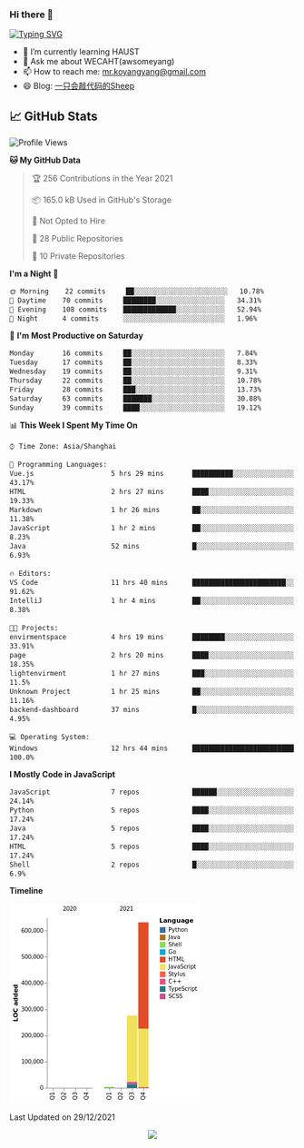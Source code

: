 ### Hi there 👋

[![Typing SVG](https://readme-typing-svg.herokuapp.com?color=%23F78A63&lines=Here+are+some+ideas+to+get+you+started%3A)](https://git.io/typing-svg)

- 🌱 I’m currently learning HAUST
- 💬 Ask me about WECAHT(awsomeyang)
- 📫 How to reach me: mr.koyangyang@gmail.com
- 😄 Blog: [一只会敲代码的Sheep](https://codeyang.pages.dev/)


## &#x1f4c8; GitHub Stats
<!--START_SECTION:waka-->
![Profile Views](http://img.shields.io/badge/Profile%20Views-1-blue)

**🐱 My GitHub Data** 

> 🏆 256 Contributions in the Year 2021
 > 
> 📦 165.0 kB Used in GitHub's Storage 
 > 
> 🚫 Not Opted to Hire
 > 
> 📜 28 Public Repositories 
 > 
> 🔑 10 Private Repositories  
 > 
**I'm a Night 🦉** 

```text
🌞 Morning    22 commits     ██░░░░░░░░░░░░░░░░░░░░░░░   10.78% 
🌆 Daytime    70 commits     ████████░░░░░░░░░░░░░░░░░   34.31% 
🌃 Evening    108 commits    █████████████░░░░░░░░░░░░   52.94% 
🌙 Night      4 commits      ░░░░░░░░░░░░░░░░░░░░░░░░░   1.96%

```
📅 **I'm Most Productive on Saturday** 

```text
Monday       16 commits     ██░░░░░░░░░░░░░░░░░░░░░░░   7.84% 
Tuesday      17 commits     ██░░░░░░░░░░░░░░░░░░░░░░░   8.33% 
Wednesday    19 commits     ██░░░░░░░░░░░░░░░░░░░░░░░   9.31% 
Thursday     22 commits     ██░░░░░░░░░░░░░░░░░░░░░░░   10.78% 
Friday       28 commits     ███░░░░░░░░░░░░░░░░░░░░░░   13.73% 
Saturday     63 commits     ███████░░░░░░░░░░░░░░░░░░   30.88% 
Sunday       39 commits     ████░░░░░░░░░░░░░░░░░░░░░   19.12%

```


📊 **This Week I Spent My Time On** 

```text
⌚︎ Time Zone: Asia/Shanghai

💬 Programming Languages: 
Vue.js                   5 hrs 29 mins       ██████████░░░░░░░░░░░░░░░   43.17% 
HTML                     2 hrs 27 mins       ████░░░░░░░░░░░░░░░░░░░░░   19.33% 
Markdown                 1 hr 26 mins        ██░░░░░░░░░░░░░░░░░░░░░░░   11.38% 
JavaScript               1 hr 2 mins         ██░░░░░░░░░░░░░░░░░░░░░░░   8.23% 
Java                     52 mins             █░░░░░░░░░░░░░░░░░░░░░░░░   6.93%

🔥 Editors: 
VS Code                  11 hrs 40 mins      ███████████████████████░░   91.62% 
IntelliJ                 1 hr 4 mins         ██░░░░░░░░░░░░░░░░░░░░░░░   8.38%

🐱‍💻 Projects: 
envirmentspace           4 hrs 19 mins       ████████░░░░░░░░░░░░░░░░░   33.91% 
page                     2 hrs 20 mins       ████░░░░░░░░░░░░░░░░░░░░░   18.35% 
lightenvirment           1 hr 27 mins        ███░░░░░░░░░░░░░░░░░░░░░░   11.5% 
Unknown Project          1 hr 25 mins        ██░░░░░░░░░░░░░░░░░░░░░░░   11.16% 
backend-dashboard        37 mins             █░░░░░░░░░░░░░░░░░░░░░░░░   4.95%

💻 Operating System: 
Windows                  12 hrs 44 mins      █████████████████████████   100.0%

```

**I Mostly Code in JavaScript** 

```text
JavaScript               7 repos             ██████░░░░░░░░░░░░░░░░░░░   24.14% 
Python                   5 repos             ████░░░░░░░░░░░░░░░░░░░░░   17.24% 
Java                     5 repos             ████░░░░░░░░░░░░░░░░░░░░░   17.24% 
HTML                     5 repos             ████░░░░░░░░░░░░░░░░░░░░░   17.24% 
Shell                    2 repos             █░░░░░░░░░░░░░░░░░░░░░░░░   6.9%

```


**Timeline**

![Chart not found](https://raw.githubusercontent.com/koyangyang/koyangyang/main/charts/bar_graph.png) 


 Last Updated on 29/12/2021
<!--END_SECTION:waka-->

<!-- <div align="center"><img src="https://github-readme-streak-stats.koyang.workers.dev/?user=koyangyang" ></div> -->

<div align="center"><img src="https://activity-graph.koyang.workers.dev/graph?username=koyangyang&theme=github-light" ></div>

<!-- <div align="center"><img src="https://cdn.jsdelivr.net/gh/koyangyang/hugo_comment/assets/github-contribution-grid-snake.svg" ></div> -->

<!-- ![](https://github-readme-stats.vercel.app/api?username=koyangyang&show_icons=true&theme=flag-india)![](https://github-readme-stats.vercel.app/api/top-langs/?username=koyangyang&layout=compact) -->
<!-- <div align="center"><img src="https://github-readme-stats.vercel.app/api?username=koyangyang&show_icons=true&theme=flag-india" ></div> -->
<!-- <img src="https://github-readme-stats.vercel.app/api/top-langs/?username=koyangyang&layout=compact" > -->



<!-- <div align="center"><img src="https://github-readme-stats.vercel.app/api/wakatime?username=koyangyang" ></div> -->


<!--
[![Top Langs](https://github-readme-stats.vercel.app/api/top-langs/?username=koyangyang&langs_count=8)](https://github.com/anuraghazra/github-readme-stats)
- 🔭 I’m currently working on ...
- 👯 I’m looking to collaborate on ...
- 🤔 I’m looking for help with ...
- 💬 Ask me about ...
- 📫 How to reach me: ...
- 😄 Pronouns: ...
- ⚡ Fun fact: ...
-->
